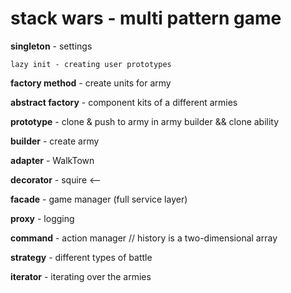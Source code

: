 # stack wars - multi pattern game

**singleton** - settings

`lazy init - creating user prototypes`

**factory method** - create units for army

**abstract factory** - component kits of a different armies

**prototype** - clone & push to army in army builder && clone ability

**builder** - create army

**adapter** - WalkTown

**decorator** - squire <--

**facade** - game manager (full service layer)

**proxy** - logging

**command** - action manager // history is a two-dimensional array

**strategy** - different types of battle

**iterator** - iterating over the armies

